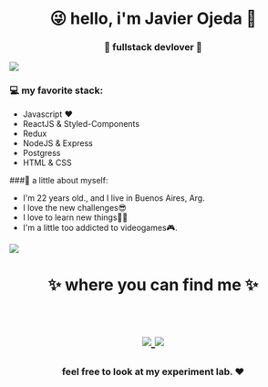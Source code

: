 <h1 align="center">😜 hello, i'm Javier Ojeda 🤩 </h1>
<h3 align="center">🚀 fullstack devlover 🚀</h3>

<img src="https://yata-apix-a9caea66-ad78-425f-aa08-e292558ebb65.lss.locawebcorp.com.br/b7c7dbff38ae4f419c94ce8d2254b9d9.png"> 

### 💻 my favorite stack:
- Javascript ❤
- ReactJS & Styled-Components
- Redux
- NodeJS & Express
- Postgress
- HTML & CSS

###👦 a little about myself:
- I'm 22 years old., and I live in Buenos Aires, Arg.
- I love the new challenges😎
- I love to learn new things🐱‍🏍
- I'm a little too addicted to videogames🎮.

<img src="https://yata-apix-a9caea66-ad78-425f-aa08-e292558ebb65.lss.locawebcorp.com.br/b7c7dbff38ae4f419c94ce8d2254b9d9.png"> 

<h1 align="center">
✨ where you can find me ✨
  
  <p align="center"><br/>
   <a href="https://www.linkedin.com/in/ojedaajavier/">
    <img src="https://img.shields.io/badge/Linkeding-Ojeda%20Javier-bluee">
  </a>
  
  <a href="https://www.instagram.com/ojeda_javi/">
    <img src="https://img.shields.io/badge/Instagram-ojeda__javi-blue">
  </a>
</p>
</h1>

<h3 align="center"><strong> feel free to look at my experiment lab. ❤ </strong> </h3>